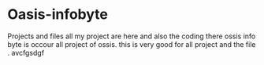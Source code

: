 # Oasis-infobyte
Projects
and files
all my project are here and also the coding there
ossis info byte is occour all project of ossis.
this is very good for all project and the file .
avcfgsdgf
